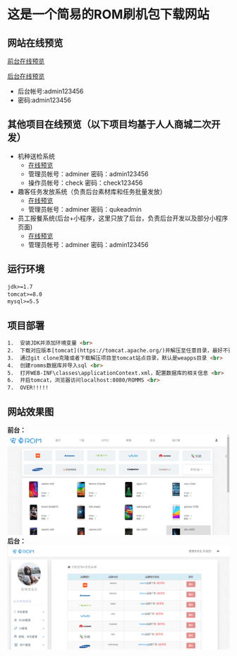 # 这是一个简易的ROM刷机包下载网站

## 网站在线预览
[前台在线预览](http://106.13.218.180:8080/ROMMS) <br>

[后台在线预览](http://106.13.218.180:8080/ROMMS/admin/adminLogin.jsp)
- 后台帐号:admin123456 <br>
- 密码:admin123456


## 其他项目在线预览（以下项目均基于人人商城二次开发）
+ 机种送检系统
	+ [在线预览](http://106.13.218.180/machine)
	+ 管理员帐号：adminer	密码：admin123456
	+ 操作员帐号：check		密码：check123456
+ 趣客任务发放系统（负责后台素材库和任务批量发放）
	+ [在线预览](http://106.13.218.180/quke)
	+ 管理员帐号：adminer	密码：qukeadmin
+ 员工报餐系统(后台+小程序，这里只放了后台，负责后台开发以及部分小程序页面)
	+ [在线预览](http://106.13.218.180/lunch)
	+ 管理员帐号：adminer	密码：admin123456
	
## 运行环境

```html
jdk>=1.7
tomcat>=8.0
mysql>=5.5
```

## 项目部署

```html
1.  安装JDK并添加环境变量 <br>
2.  下载对应版本[tomcat](https://tomcat.apache.org/)并解压至任意目录，最好不要中文目录 <br>
3.  通过git clone克隆或者下载解压项目至tomcat站点目录，默认是weapps目录 <br>
4.  创建romms数据库并导入sql <br>
5.  打开WEB-INF\classes\applicationContext.xml，配置数据库的相关信息 <br>
6.  开启tomcat，浏览器访问localhost:8080/ROMMS <br>
7.  OVER!!!!!
```

## 网站效果图<br>
**前台：**<br>![1](./preview/front.png)
**后台：**<br>![2](./preview/backend.png)<br>

